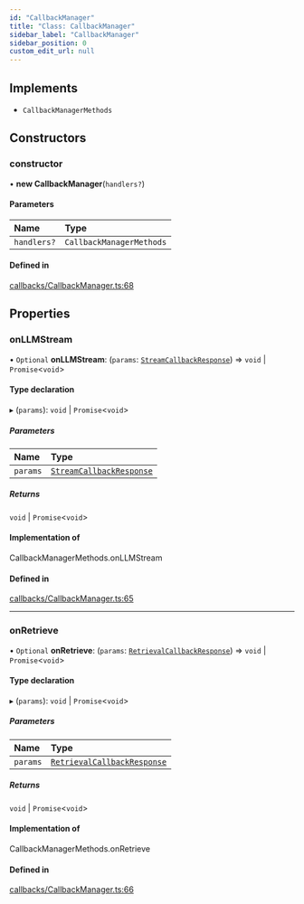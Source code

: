 ```yaml
---
id: "CallbackManager"
title: "Class: CallbackManager"
sidebar_label: "CallbackManager"
sidebar_position: 0
custom_edit_url: null
---
```


## Implements

- `CallbackManagerMethods`

## Constructors

### constructor

• **new CallbackManager**(`handlers?`)

#### Parameters

| Name | Type |
| :------ | :------ |
| `handlers?` | `CallbackManagerMethods` |

#### Defined in

[callbacks/CallbackManager.ts:68](https://github.com/run-llama/LlamaIndexTS/blob/3fda1de/packages/core/src/callbacks/CallbackManager.ts#L68)

## Properties

### onLLMStream

• `Optional` **onLLMStream**: (`params`: [`StreamCallbackResponse`](../interfaces/StreamCallbackResponse.md)) => `void` \| `Promise`<`void`\>

#### Type declaration

▸ (`params`): `void` \| `Promise`<`void`\>

##### Parameters

| Name | Type |
| :------ | :------ |
| `params` | [`StreamCallbackResponse`](../interfaces/StreamCallbackResponse.md) |

##### Returns

`void` \| `Promise`<`void`\>

#### Implementation of

CallbackManagerMethods.onLLMStream

#### Defined in

[callbacks/CallbackManager.ts:65](https://github.com/run-llama/LlamaIndexTS/blob/3fda1de/packages/core/src/callbacks/CallbackManager.ts#L65)

___

### onRetrieve

• `Optional` **onRetrieve**: (`params`: [`RetrievalCallbackResponse`](../interfaces/RetrievalCallbackResponse.md)) => `void` \| `Promise`<`void`\>

#### Type declaration

▸ (`params`): `void` \| `Promise`<`void`\>

##### Parameters

| Name | Type |
| :------ | :------ |
| `params` | [`RetrievalCallbackResponse`](../interfaces/RetrievalCallbackResponse.md) |

##### Returns

`void` \| `Promise`<`void`\>

#### Implementation of

CallbackManagerMethods.onRetrieve

#### Defined in

[callbacks/CallbackManager.ts:66](https://github.com/run-llama/LlamaIndexTS/blob/3fda1de/packages/core/src/callbacks/CallbackManager.ts#L66)

